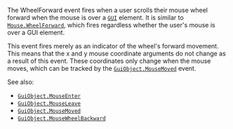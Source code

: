 The WheelForward event fires when a user scrolls their mouse wheel forward
when the mouse is over a [`GUI`](https://create.roblox.com/docs/reference/engine/classes/GuiObject) element. It is similar to
[`Mouse.WheelForward`](https://create.roblox.com/docs/reference/engine/classes/Mouse#WheelForward), which fires regardless whether the user's
mouse is over a GUI element.

This event fires merely as an indicator of the wheel's forward movement.
This means that the x and y mouse coordinate arguments do not change as a
result of this event. These coordinates only change when the mouse moves,
which can be tracked by the [`GuiObject.MouseMoved`](https://create.roblox.com/docs/reference/engine/classes/GuiObject#MouseMoved) event.

See also:

- [`GuiObject.MouseEnter`](https://create.roblox.com/docs/reference/engine/classes/GuiObject#MouseEnter)
- [`GuiObject.MouseLeave`](https://create.roblox.com/docs/reference/engine/classes/GuiObject#MouseLeave)
- [`GuiObject.MouseMoved`](https://create.roblox.com/docs/reference/engine/classes/GuiObject#MouseMoved)
- [`GuiObject.MouseWheelBackward`](https://create.roblox.com/docs/reference/engine/classes/GuiObject#MouseWheelBackward)